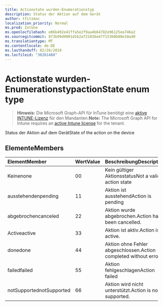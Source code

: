 ```yaml
---
title: Actionstate wurden-Enumerationstyp
description: Status der Aktion auf dem Gerät
author: tfitzmac
localization_priority: Normal
ms.prod: Intune
ms.openlocfilehash: e06b492e41ffa5e2f9aa4b64782e96125ea746a2
ms.sourcegitcommit: 873b99d9001d1b2af21836e47f15360b08e10a40
ms.translationtype: MT
ms.contentlocale: de-DE
ms.lasthandoff: 02/26/2019
ms.locfileid: "30261488"
---
```

# <a name="actionstate-enum-type"></a><span data-ttu-id="f694a-103">Actionstate wurden-Enumerationstyp</span><span class="sxs-lookup"><span data-stu-id="f694a-103">actionState enum type</span></span>

> <span data-ttu-id="f694a-104">**Hinweis:** Die Microsoft Graph-API für InTune benötigt eine [aktive INTUNE-Lizenz](https://go.microsoft.com/fwlink/?linkid=839381) für den Mandanten.</span><span class="sxs-lookup"><span data-stu-id="f694a-104">**Note:** The Microsoft Graph API for Intune requires an [active Intune license](https://go.microsoft.com/fwlink/?linkid=839381) for the tenant.</span></span>

<span data-ttu-id="f694a-105">Status der Aktion auf dem Gerät</span><span class="sxs-lookup"><span data-stu-id="f694a-105">State of the action on the device</span></span>

## <a name="members"></a><span data-ttu-id="f694a-106">Elemente</span><span class="sxs-lookup"><span data-stu-id="f694a-106">Members</span></span>
|<span data-ttu-id="f694a-107">Element</span><span class="sxs-lookup"><span data-stu-id="f694a-107">Member</span></span>|<span data-ttu-id="f694a-108">Wert</span><span class="sxs-lookup"><span data-stu-id="f694a-108">Value</span></span>|<span data-ttu-id="f694a-109">Beschreibung</span><span class="sxs-lookup"><span data-stu-id="f694a-109">Description</span></span>|
|:---|:---|:---|
|<span data-ttu-id="f694a-110">Keine</span><span class="sxs-lookup"><span data-stu-id="f694a-110">none</span></span>|<span data-ttu-id="f694a-111">0</span><span class="sxs-lookup"><span data-stu-id="f694a-111">0</span></span>|<span data-ttu-id="f694a-112">Kein gültiger Aktionsstatus</span><span class="sxs-lookup"><span data-stu-id="f694a-112">Not a valid action state</span></span>|
|<span data-ttu-id="f694a-113">ausstehenden</span><span class="sxs-lookup"><span data-stu-id="f694a-113">pending</span></span>|<span data-ttu-id="f694a-114">1</span><span class="sxs-lookup"><span data-stu-id="f694a-114">1</span></span>|<span data-ttu-id="f694a-115">Aktion ist ausstehend</span><span class="sxs-lookup"><span data-stu-id="f694a-115">Action is pending</span></span>|
|<span data-ttu-id="f694a-116">abgebrochen</span><span class="sxs-lookup"><span data-stu-id="f694a-116">canceled</span></span>|<span data-ttu-id="f694a-117">2</span><span class="sxs-lookup"><span data-stu-id="f694a-117">2</span></span>|<span data-ttu-id="f694a-118">Aktion wurde abgebrochen.</span><span class="sxs-lookup"><span data-stu-id="f694a-118">Action has been cancelled.</span></span>|
|<span data-ttu-id="f694a-119">Active</span><span class="sxs-lookup"><span data-stu-id="f694a-119">active</span></span>|<span data-ttu-id="f694a-120">3</span><span class="sxs-lookup"><span data-stu-id="f694a-120">3</span></span>|<span data-ttu-id="f694a-121">Aktion ist aktiv.</span><span class="sxs-lookup"><span data-stu-id="f694a-121">Action is active.</span></span>|
|<span data-ttu-id="f694a-122">done</span><span class="sxs-lookup"><span data-stu-id="f694a-122">done</span></span>|<span data-ttu-id="f694a-123">4</span><span class="sxs-lookup"><span data-stu-id="f694a-123">4</span></span>|<span data-ttu-id="f694a-124">Aktion ohne Fehler abgeschlossen.</span><span class="sxs-lookup"><span data-stu-id="f694a-124">Action completed without errors.</span></span>|
|<span data-ttu-id="f694a-125">failed</span><span class="sxs-lookup"><span data-stu-id="f694a-125">failed</span></span>|<span data-ttu-id="f694a-126">5</span><span class="sxs-lookup"><span data-stu-id="f694a-126">5</span></span>|<span data-ttu-id="f694a-127">Aktion fehlgeschlagen</span><span class="sxs-lookup"><span data-stu-id="f694a-127">Action failed</span></span>|
|<span data-ttu-id="f694a-128">notSupported</span><span class="sxs-lookup"><span data-stu-id="f694a-128">notSupported</span></span>|<span data-ttu-id="f694a-129">6</span><span class="sxs-lookup"><span data-stu-id="f694a-129">6</span></span>|<span data-ttu-id="f694a-130">Aktion wird nicht unterstützt.</span><span class="sxs-lookup"><span data-stu-id="f694a-130">Action is not supported.</span></span>|



